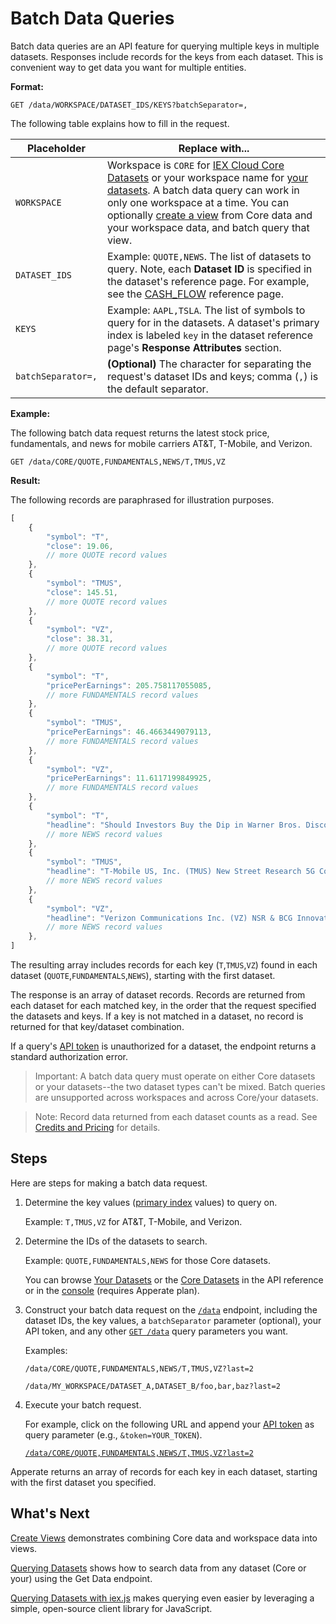 # Batch Data Queries

Batch data queries are an API feature for querying multiple keys in multiple datasets. Responses include records for the keys from each dataset. This is convenient way to get data you want for multiple entities.

**Format:**

`GET /data/WORKSPACE/DATASET_IDS/KEYS?batchSeparator=,`

The following table explains how to fill in the request.

| Placeholder | Replace with...
| --- | --- |
| `WORKSPACE` | Workspace is `CORE` for [IEX Cloud Core Datasets](https://iexcloud.io/docs/core) or your workspace name for [your datasets](https://iexcloud.io/docs/datasets). A batch data query can work in only one workspace at a time. You can optionally [create a view](../../managing-your-data/creating-and-managing-views.md) from Core data and your workspace data, and batch query that view. |
| `DATASET_IDS` | Example: `QUOTE,NEWS`. The list of datasets to query. Note, each **Dataset ID** is specified in the dataset's reference page. For example, see the [CASH_FLOW](https://iexcloud.io/docs/core/CASH_FLOW) reference page. |
| `KEYS` | Example: `AAPL,TSLA`. The list of symbols to query for in the datasets. A dataset's primary index is labeled `key` in the dataset reference page's **Response Attributes** section. |
| `batchSeparator=,` | **(Optional)** The character for separating the request's dataset IDs and keys; comma (<code>,</code>) is the default separator. |

**Example:**

The following batch data request returns the latest stock price, fundamentals, and news for mobile carriers AT&T, T-Mobile, and Verizon.

`GET /data/CORE/QUOTE,FUNDAMENTALS,NEWS/T,TMUS,VZ`

**Result:**

The following records are paraphrased for illustration purposes.

```javascript
[
    {
        "symbol": "T",
        "close": 19.06,
        // more QUOTE record values
    },
    {
        "symbol": "TMUS",
        "close": 145.51,
        // more QUOTE record values
    },
    {
        "symbol": "VZ",
        "close": 38.31,
        // more QUOTE record values
    },
    {
        "symbol": "T",
        "pricePerEarnings": 205.758117055085,
        // more FUNDAMENTALS record values
    },
    {
        "symbol": "TMUS",
        "pricePerEarnings": 46.4663449079113,
        // more FUNDAMENTALS record values
    },
    {
        "symbol": "VZ",
        "pricePerEarnings": 11.6117199849925,
        // more FUNDAMENTALS record values
    },
    {
        "symbol": "T",
        "headline": "Should Investors Buy the Dip in Warner Bros. Discovery Stock?",
        // more NEWS record values
    },
    {
        "symbol": "TMUS",
        "headline": "T-Mobile US, Inc. (TMUS) New Street Research 5G Conference Call (Transcript)",
        // more NEWS record values
    },
    {
        "symbol": "VZ",
        "headline": "Verizon Communications Inc. (VZ) NSR & BCG Innovation Conference: 5G and Beyond. Cloud. Convergence 2022 (Transcript)",
        // more NEWS record values
    },
]
```

The resulting array includes records for each key (`T`,`TMUS`,`VZ`) found in each dataset (`QUOTE`,`FUNDAMENTALS`,`NEWS`), starting with the first dataset. 

The response is an array of dataset records. Records are returned from each dataset for each matched key, in the order that the request specified the datasets and keys. If a key is not matched in a dataset, no record is returned for that key/dataset combination.

If a query's [API token](../../reference/glossary.md#token-api-token) is unauthorized for a dataset, the endpoint returns a standard authorization error.

> Important: A batch data query must operate on either Core datasets or your datasets--the two dataset types can't be mixed. Batch queries are unsupported across workspaces and across Core/your datasets.

> Note: Record data returned from each dataset counts as a read. See [Credits and Pricing](../../administration/credits-and-pricing.md) for details.

## Steps

Here are steps for making a batch data request.

1. Determine the key values ([primary index](../../reference/glossary.md#primary-index) values) to query on.

    Example: `T,TMUS,VZ` for AT&T, T-Mobile, and Verizon.

1. Determine the IDs of the datasets to search.

    Example: `QUOTE,FUNDAMENTALS,NEWS` for those Core datasets.

    You can browse [Your Datasets](https://iexcloud.io/docs/datasets) or the [Core Datasets](https://iexcloud.io/docs/core) in the API reference or in the [console](https://iexcloud.io/console) (requires Apperate plan).

1. Construct your batch data request on the [`/data`](https://iexcloud.io/docs/apperate-apis/data/get-data) endpoint, including the dataset IDs, the key values, a `batchSeparator` parameter (optional), your API token, and any other [`GET /data`](https://iexcloud.io/docs/apperate-apis/data/get-data) query parameters you want.

    Examples:

    `/data/CORE/QUOTE,FUNDAMENTALS,NEWS/T,TMUS,VZ?last=2`

    `/data/MY_WORKSPACE/DATASET_A,DATASET_B/foo,bar,baz?last=2`

1. Execute your batch request.

    For example, click on the following URL and append your [API token](../../reference/glossary.md#token-api-token) as query parameter (e.g., `&token=YOUR_TOKEN`).

    [`/data/CORE/QUOTE,FUNDAMENTALS,NEWS/T,TMUS,VZ?last=2`](https://apis.iex.cloud/v1/data/CORE/QUOTE,FUNDAMENTALS,NEWS/T,TMUS,VZ?last=2)

Apperate returns an array of records for each key in each dataset, starting with the first dataset you specified.

## What's Next

[Create Views](../../managing-your-data/creating-and-managing-views.md) demonstrates combining Core data and workspace data into views.

[Querying Datasets](./querying-datasets.md) shows how to search data from any dataset (Core or your) using the Get Data endpoint.

[Querying Datasets with iex.js](./querying-datasets-with-iexjs.md) makes querying even easier by leveraging a simple, open-source client library for JavaScript.